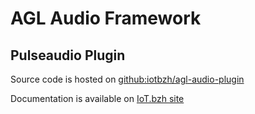 # AGL Audio Framework

## Pulseaudio Plugin

Source code is hosted on [github:iotbzh/agl-audio-plugin](https://github.com/iotbzh/agl-audio-plugin)

Documentation is available on [IoT.bzh site](http://iot.bzh/download/public/2016/audio/AGL-PulseAudio-Audio-Routing.pdf)

